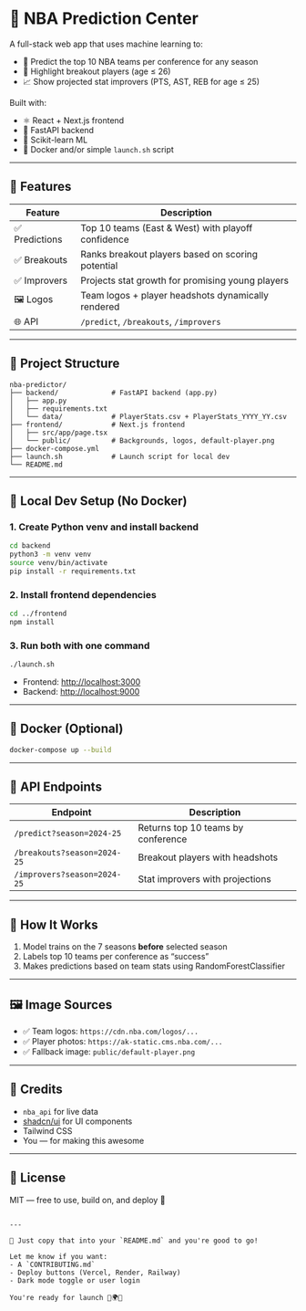 # 🏀 NBA Prediction Center

A full-stack web app that uses machine learning to:

- 🔮 Predict the top 10 NBA teams per conference for any season
- 🚀 Highlight breakout players (age ≤ 26)
- 📈 Show projected stat improvers (PTS, AST, REB for age ≤ 25)

Built with:
- ⚛️ React + Next.js frontend
- 🐍 FastAPI backend
- 🧠 Scikit-learn ML
- 🐳 Docker and/or simple `launch.sh` script

---

## 🚀 Features

| Feature       | Description                                             |
|---------------|---------------------------------------------------------|
| ✅ Predictions | Top 10 teams (East & West) with playoff confidence     |
| ✅ Breakouts   | Ranks breakout players based on scoring potential      |
| ✅ Improvers   | Projects stat growth for promising young players       |
| 🖼 Logos       | Team logos + player headshots dynamically rendered     |
| 🌐 API         | `/predict`, `/breakouts`, `/improvers`                |

---

## 📁 Project Structure

```
nba-predictor/
├── backend/             # FastAPI backend (app.py)
│   ├── app.py
│   ├── requirements.txt
│   └── data/            # PlayerStats.csv + PlayerStats_YYYY_YY.csv
├── frontend/            # Next.js frontend
│   ├── src/app/page.tsx
│   └── public/          # Backgrounds, logos, default-player.png
├── docker-compose.yml
├── launch.sh            # Launch script for local dev
└── README.md
```

---

## 🧪 Local Dev Setup (No Docker)

### 1. Create Python venv and install backend

```bash
cd backend
python3 -m venv venv
source venv/bin/activate
pip install -r requirements.txt
```

### 2. Install frontend dependencies

```bash
cd ../frontend
npm install
```

### 3. Run both with one command

```bash
./launch.sh
```

- Frontend: [http://localhost:3000](http://localhost:3000)
- Backend: [http://localhost:9000](http://localhost:9000)

---

## 🐳 Docker (Optional)

```bash
docker-compose up --build
```

---

## 🔌 API Endpoints

| Endpoint                         | Description                                 |
|----------------------------------|---------------------------------------------|
| `/predict?season=2024-25`        | Returns top 10 teams by conference          |
| `/breakouts?season=2024-25`      | Breakout players with headshots             |
| `/improvers?season=2024-25`      | Stat improvers with projections             |

---

## 🧠 How It Works

1. Model trains on the 7 seasons **before** selected season
2. Labels top 10 teams per conference as “success”
3. Makes predictions based on team stats using RandomForestClassifier

---

## 🖼 Image Sources

- ✅ Team logos: `https://cdn.nba.com/logos/...`
- ✅ Player photos: `https://ak-static.cms.nba.com/...`
- ✅ Fallback image: `public/default-player.png`

---

## 🙌 Credits

- `nba_api` for live data
- [shadcn/ui](https://ui.shadcn.dev) for UI components
- Tailwind CSS
- You — for making this awesome

---

## 📄 License

MIT — free to use, build on, and deploy 🏀

```

---

📌 Just copy that into your `README.md` and you're good to go!

Let me know if you want:
- A `CONTRIBUTING.md`
- Deploy buttons (Vercel, Render, Railway)
- Dark mode toggle or user login

You're ready for launch 🏀🌍💥
